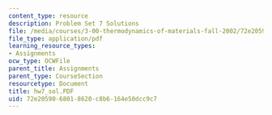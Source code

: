 ```yaml
---
content_type: resource
description: Problem Set 7 Solutions
file: /media/courses/3-00-thermodynamics-of-materials-fall-2002/72e2059068018620c8b6164e50dcc9c7_hw7_sol.PDF
file_type: application/pdf
learning_resource_types:
- Assignments
ocw_type: OCWFile
parent_title: Assignments
parent_type: CourseSection
resourcetype: Document
title: hw7_sol.PDF
uid: 72e20590-6801-8620-c8b6-164e50dcc9c7
---
```

